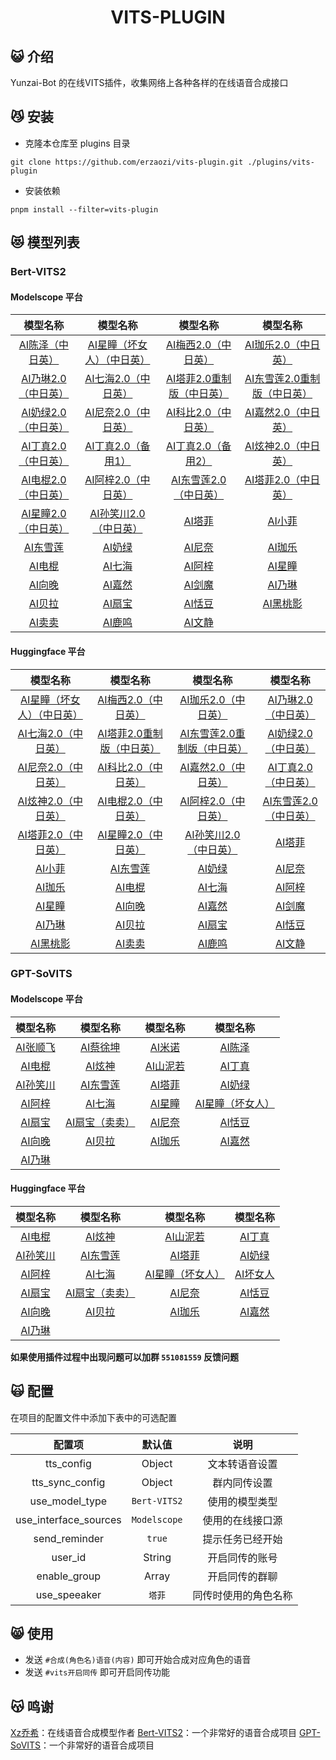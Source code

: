 <div align="center">
  
# VITS-PLUGIN

</div>

## 😺 介绍

Yunzai-Bot 的在线VITS插件，收集网络上各种各样的在线语音合成接口

## 😼 安装

- 克隆本仓库至 plugins 目录
```
git clone https://github.com/erzaozi/vits-plugin.git ./plugins/vits-plugin
```

- 安装依赖
```
pnpm install --filter=vits-plugin
```

## 😻 模型列表

### Bert-VITS2

#### Modelscope 平台

| 模型名称 | 模型名称 | 模型名称 | 模型名称 |
| :---: | :---: | :---: | :---: |
| [AI陈泽（中日英）](https://www.modelscope.cn/studios/xzjosh/Ze-Bert-VITS2-2.3) | [AI星瞳（坏女人）（中日英）](https://www.modelscope.cn/studios/xzjosh/badXT-Bert-VITS2-2.3) | [AI梅西2.0（中日英）](https://www.modelscope.cn/studios/xzjosh/Messi-Bert-VITS2-2.3) | [AI珈乐2.0（中日英）](https://www.modelscope.cn/studios/xzjosh/Carol-Bert-VITS2-2.3) |
| [AI乃琳2.0（中日英）](https://www.modelscope.cn/studios/xzjosh/Queen-Bert-VITS2-2.3) | [AI七海2.0（中日英）](https://www.modelscope.cn/studios/xzjosh/Nana7mi-Bert-VITS2-2.3) | [AI塔菲2.0重制版（中日英）](https://www.modelscope.cn/studios/xzjosh/Taffy-Bert-VITS2-2.3) | [AI东雪莲2.0重制版（中日英）](https://www.modelscope.cn/studios/xzjosh/Azuma-Bert-VITS2-2.3) |
| [AI奶绿2.0（中日英）](https://www.modelscope.cn/studios/xzjosh/LAPLACE-Bert-VITS2-2.3) | [AI尼奈2.0（中日英）](https://www.modelscope.cn/studios/xzjosh/nine-Bert-VITS2-2.3) | [AI科比2.0（中日英）](https://www.modelscope.cn/studios/xzjosh/Kobe-Bert-VITS2-2.3) | [AI嘉然2.0（中日英）](https://www.modelscope.cn/studios/xzjosh/Diana-Bert-VITS2-2.3) |
| [AI丁真2.0（中日英）](https://www.modelscope.cn/studios/xzjosh/DZ-Bert-VITS2-2.3) | [AI丁真2.0（备用1）](https://www.modelscope.cn/studios/xzjosh/dingzhen-Bert-VITS2-2.3) | [AI丁真2.0（备用2）](https://www.modelscope.cn/studios/xzjosh/DZhen-Bert-VITS2-2.3) | [AI炫神2.0（中日英）](https://www.modelscope.cn/studios/xzjosh/Xuan-Bert-VITS2-2.3) |
| [AI电棍2.0（中日英）](https://www.modelscope.cn/studios/xzjosh/otto-Bert-VITS2-2.3) | [AI阿梓2.0（中日英）](https://www.modelscope.cn/studios/xzjosh/Azusa-Bert-VITS2-2.3) | [AI东雪莲2.0（中日英）](https://www.modelscope.cn/studios/xzjosh/Azuma-Bert-VITS2.0.2) | [AI塔菲2.0（中日英）](https://www.modelscope.cn/studios/xzjosh/Taffy-Bert-VITS2.0.2) |
| [AI星瞳2.0（中日英）](https://www.modelscope.cn/studios/xzjosh/2568-Bert-VITS2) | [AI孙笑川2.0（中日英）](https://www.modelscope.cn/studios/xzjosh/SXC-Bert-VITS2) | [AI塔菲](https://www.modelscope.cn/studios/xzjosh/Taffy-Bert-VITS2) | [AI小菲](https://www.modelscope.cn/studios/xzjosh/LittleTaffy-Bert-VITS2) |
| [AI东雪莲](https://www.modelscope.cn/studios/xzjosh/Azuma-Bert-VITS2) | [AI奶绿](https://www.modelscope.cn/studios/xzjosh/LAPLACE-Bert-VITS2) | [AI尼奈](https://www.modelscope.cn/studios/xzjosh/nine1-Bert-VITS2) | [AI珈乐](https://www.modelscope.cn/studios/xzjosh/Carol-Bert-VITS2) |
| [AI电棍](https://www.modelscope.cn/studios/xzjosh/otto-Bert-VITS2) | [AI七海](https://www.modelscope.cn/studios/xzjosh/Nana7mi-Bert-VITS2) | [AI阿梓](https://www.modelscope.cn/studios/xzjosh/Azusa-Bert-VITS2) | [AI星瞳](https://www.modelscope.cn/studios/xzjosh/XingTong-Bert-VITS2) |
| [AI向晚](https://www.modelscope.cn/studios/xzjosh/Ava-Bert-VITS2) | [AI嘉然](https://www.modelscope.cn/studios/xzjosh/Diana-Bert-VITS2) | [AI剑魔](https://www.modelscope.cn/studios/xzjosh/Aatrox-Bert-VITS2) | [AI乃琳](https://www.modelscope.cn/studios/xzjosh/Eileen-Bert-VITS2) |
| [AI贝拉](https://www.modelscope.cn/studios/xzjosh/Bella-Bert-VITS2) | [AI扇宝](https://www.modelscope.cn/studios/xzjosh/ShanBao-Bert-VITS2) | [AI恬豆](https://www.modelscope.cn/studios/xzjosh/Bekki-Bert-VITS2) | [AI黑桃影](https://www.modelscope.cn/studios/xzjosh/Echo-Bert-VITS2) |
| [AI卖卖](https://www.modelscope.cn/studios/xzjosh/maimai-Bert-VITS2) | [AI鹿鸣](https://www.modelscope.cn/studios/xzjosh/Lumi-Bert-VITS2) | [AI文静](https://www.modelscope.cn/studios/xzjosh/Wenjing-Bert-VITS2) |  |

#### Huggingface 平台

| 模型名称 | 模型名称 | 模型名称 | 模型名称 |
| :---: | :---: | :---: | :---: |
| [AI星瞳（坏女人）（中日英）](https://huggingface.co/spaces/XzJosh/badXT-Bert-VITS2-2.3) | [AI梅西2.0（中日英）](https://huggingface.co/spaces/XzJosh/Messi-Bert-VITS2-2.3) | [AI珈乐2.0（中日英）](https://huggingface.co/spaces/XzJosh/Carol-Bert-VITS2-2.3) | [AI乃琳2.0（中日英）](https://huggingface.co/spaces/XzJosh/Queen-Bert-VITS2-2.3) |
| [AI七海2.0（中日英）](https://huggingface.co/spaces/XzJosh/Nana7mi-Bert-VITS2-2.3) | [AI塔菲2.0重制版（中日英）](https://huggingface.co/spaces/XzJosh/Taffy-Bert-VITS2-2.3) | [AI东雪莲2.0重制版（中日英）](https://huggingface.co/spaces/XzJosh/Azuma-Bert-VITS2-2.3) | [AI奶绿2.0（中日英）](https://huggingface.co/spaces/XzJosh/LAPLACE-Bert-VITS2-2.3) |
| [AI尼奈2.0（中日英）](https://huggingface.co/spaces/XzJosh/nine-Bert-VITS2-2.3) | [AI科比2.0（中日英）](https://huggingface.co/spaces/XzJosh/Kobe-Bert-VITS2-2.3) | [AI嘉然2.0（中日英）](https://huggingface.co/spaces/XzJosh/Diana-Bert-VITS2-2.3) | [AI丁真2.0（中日英）](https://huggingface.co/spaces/XzJosh/DZ-Bert-VITS2-2.3) |
| [AI炫神2.0（中日英）](https://huggingface.co/spaces/XzJosh/Xuan-Bert-VITS2-2.3) | [AI电棍2.0（中日英）](https://huggingface.co/spaces/XzJosh/otto-Bert-VITS2-2.3) | [AI阿梓2.0（中日英）](https://huggingface.co/spaces/XzJosh/Azusa-Bert-VITS2-2.3) | [AI东雪莲2.0（中日英）](https://huggingface.co/spaces/XzJosh/Azuma-Bert-VITS2.0.2) |
| [AI塔菲2.0（中日英）](https://huggingface.co/spaces/XzJosh/Taffy-Bert-VITS2.0.2) | [AI星瞳2.0（中日英）](https://huggingface.co/spaces/XzJosh/2568-Bert-VITS2) | [AI孙笑川2.0（中日英）](https://huggingface.co/spaces/XzJosh/Sun-Bert-VITS2) | [AI塔菲](https://huggingface.co/spaces/XzJosh/Taffy-Bert-VITS2) |
| [AI小菲](https://huggingface.co/spaces/XzJosh/LittleTaffy-Bert-VITS2) | [AI东雪莲](https://huggingface.co/spaces/XzJosh/Azuma-Bert-VITS2) | [AI奶绿](https://huggingface.co/spaces/XzJosh/LAPLACE-Bert-VITS2) | [AI尼奈](https://huggingface.co/spaces/XzJosh/nine1-Bert-VITS2) |
| [AI珈乐](https://huggingface.co/spaces/XzJosh/Carol-Bert-VITS2) | [AI电棍](https://huggingface.co/spaces/XzJosh/otto-Bert-VITS2) | [AI七海](https://huggingface.co/spaces/XzJosh/Nana7mi-Bert-VITS2) | [AI阿梓](https://huggingface.co/spaces/XzJosh/Azusa-Bert-VITS2) |
| [AI星瞳](https://huggingface.co/spaces/XzJosh/XingTong-Bert-VITS2) | [AI向晚](https://huggingface.co/spaces/XzJosh/Ava-Bert-VITS2) | [AI嘉然](https://huggingface.co/spaces/XzJosh/Diana-Bert-VITS2) | [AI剑魔](https://huggingface.co/spaces/XzJosh/Aatrox-Bert-VITS2) |
| [AI乃琳](https://huggingface.co/spaces/XzJosh/Eileen-Bert-VITS2) | [AI贝拉](https://huggingface.co/spaces/XzJosh/Bella-Bert-VITS2) | [AI扇宝](https://huggingface.co/spaces/XzJosh/ShanBao-Bert-VITS2) | [AI恬豆](https://huggingface.co/spaces/XzJosh/Bekki-Bert-VITS2) |
| [AI黑桃影](https://huggingface.co/spaces/XzJosh/Echo-Bert-VITS2) | [AI卖卖](https://huggingface.co/spaces/XzJosh/maimai-Bert-VITS2) | [AI鹿鸣](https://huggingface.co/spaces/XzJosh/Lumi-Bert-VITS2) | [AI文静](https://huggingface.co/spaces/XzJosh/Wenjing-Bert-VITS2) |

### GPT-SoVITS

#### Modelscope 平台

| 模型名称 | 模型名称 | 模型名称 | 模型名称 |
| :---: | :---: | :---: | :---: |
| [AI张顺飞](https://www.modelscope.cn/studios/xzjosh/Shun-GPT-SoVITS) | [AI蔡徐坤](https://www.modelscope.cn/studios/xzjosh/Kun-GPT-SoVITS) | [AI米诺](https://www.modelscope.cn/studios/xzjosh/Mino-GPT-SoVITS) | [AI陈泽](https://www.modelscope.cn/studios/xzjosh/Ze-GPT-SoVITS) |
| [AI电棍](https://www.modelscope.cn/studios/xzjosh/otto-GPT-SoVITS) | [AI炫神](https://www.modelscope.cn/studios/xzjosh/Xuan-GPT-SoVITS) | [AI山泥若](https://www.modelscope.cn/studios/xzjosh/Ruo-GPT-SoVITS) | [AI丁真](https://www.modelscope.cn/studios/xzjosh/dingzhen-GPT-SoVITS) |
| [AI孙笑川](https://www.modelscope.cn/studios/xzjosh/sun-GPT-SoVITS) | [AI东雪莲](https://www.modelscope.cn/studios/xzjosh/Azuma-GPT-SoVITS) | [AI塔菲](https://www.modelscope.cn/studios/xzjosh/Taffy-GPT-SoVITS) | [AI奶绿](https://www.modelscope.cn/studios/xzjosh/LAPLACE-GPT-SoVITS) |
| [AI阿梓](https://www.modelscope.cn/studios/xzjosh/Azusa-GPT-SoVITS) | [AI七海](https://www.modelscope.cn/studios/xzjosh/Nana7mi-GPT-SoVITS) | [AI星瞳](https://www.modelscope.cn/studios/xzjosh/XingTong-GPT-SoVITS) | [AI星瞳（坏女人）](https://www.modelscope.cn/studios/xzjosh/badXT-GPT-SoVITS) |
| [AI扇宝](https://www.modelscope.cn/studios/xzjosh/SB-GPT-SoVITS) | [AI扇宝（卖卖）](https://www.modelscope.cn/studios/xzjosh/maimai-GPT-SoVITS) | [AI尼奈](https://www.modelscope.cn/studios/xzjosh/nine-GPT-SoVITS) | [AI恬豆](https://www.modelscope.cn/studios/xzjosh/Bekki-GPT-SoVITS) |
| [AI向晚](https://www.modelscope.cn/studios/xzjosh/Ava-GPT-SoVITS) | [AI贝拉](https://www.modelscope.cn/studios/xzjosh/Bella-GPT-SoVITS) | [AI珈乐](https://www.modelscope.cn/studios/xzjosh/Carol-GPT-SoVITS) | [AI嘉然](https://www.modelscope.cn/studios/xzjosh/Diana-GPT-SoVITS) |
| [AI乃琳](https://www.modelscope.cn/studios/xzjosh/Eileen-GPT-SoVITS) |  |  |  |

#### Huggingface 平台

| 模型名称 | 模型名称 | 模型名称 | 模型名称 |
| :---: | :---: | :---: | :---: |
| [AI电棍](https://huggingface.co/spaces/XzJosh/otto-GPT-SoVITS) | [AI炫神](https://huggingface.co/spaces/XzJosh/Xuan-GPT-SoVITS) | [AI山泥若](https://huggingface.co/spaces/XzJosh/Ruo-GPT-SoVITS) | [AI丁真](https://huggingface.co/spaces/XzJosh/dingzhen-GPT-SoVITS) |
| [AI孙笑川](https://huggingface.co/spaces/XzJosh/sun-GPT-SoVITS) | [AI东雪莲](https://huggingface.co/spaces/XzJosh/Azuma-GPT-SoVITS) | [AI塔菲](https://huggingface.co/spaces/XzJosh/Taffy-GPT-SoVITS) | [AI奶绿](https://huggingface.co/spaces/XzJosh/LAPLACE-GPT-SoVITS) |
| [AI阿梓](https://huggingface.co/spaces/XzJosh/Azusa-GPT-SoVITS) | [AI七海](https://huggingface.co/spaces/XzJosh/Nana7mi-GPT-SoVITS) | [AI星瞳（坏女人）](https://huggingface.co/spaces/XzJosh/badXT-GPT-SoVITS) | [AI坏女人](https://huggingface.co/spaces/XzJosh/badXT-GPT-SoVITS) |
| [AI扇宝](https://huggingface.co/spaces/XzJosh/SB-GPT-SoVITS) | [AI扇宝（卖卖）](https://huggingface.co/spaces/XzJosh/maimai-GPT-SoVITS) | [AI尼奈](https://huggingface.co/spaces/XzJosh/nine-GPT-SoVITS) | [AI恬豆](https://huggingface.co/spaces/XzJosh/Bekki-GPT-SoVITS) |
| [AI向晚](https://huggingface.co/spaces/XzJosh/Ava-GPT-SoVITS) | [AI贝拉](https://huggingface.co/spaces/XzJosh/Bella-GPT-SoVITS) | [AI珈乐](https://huggingface.co/spaces/XzJosh/Carol-GPT-SoVITS) | [AI嘉然](https://huggingface.co/spaces/XzJosh/Diana-GPT-SoVITS) |
| [AI乃琳](https://huggingface.co/spaces/XzJosh/Eileen-GPT-SoVITS) |  |  |  |

**如果使用插件过程中出现问题可以加群 `551081559` 反馈问题**

## 🙀 配置

在项目的配置文件中添加下表中的可选配置

| 配置项 | 默认值 | 说明 |
| :---: | :---: | :---: |
| tts_config | Object | 文本转语音设置 |
| tts_sync_config | Object | 群内同传设置 |
| use_model_type | `Bert-VITS2` | 使用的模型类型 |
| use_interface_sources | `Modelscope` | 使用的在线接口源 |
| send_reminder | `true` | 提示任务已经开始 |
| user_id | String | 开启同传的账号 |
| enable_group | Array | 开启同传的群聊 |
| use_speeaker | `塔菲` | 同传时使用的角色名称 |

## 😸 使用

- 发送 `#合成(角色名)语音(内容)` 即可开始合成对应角色的语音
- 发送 `#vits开启同传` 即可开启同传功能

## 😽 鸣谢

[Xz乔希](https://space.bilibili.com/5859321)：在线语音合成模型作者
[Bert-VITS2](https://github.com/fishaudio/Bert-VITS2)：一个非常好的语音合成项目
[GPT-SoVITS](https://github.com/RVC-Boss/GPT-SoVITS)：一个非常好的语音合成项目